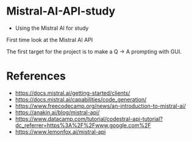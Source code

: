 # Mistral-AI-API-study

- Using the Mistral AI for study

First time look at the Mistral AI API

The first target for the project is to make a Q -> A prompting with GUI.


# References

* https://docs.mistral.ai/getting-started/clients/
* https://docs.mistral.ai/capabilities/code_generation/
* https://www.freecodecamp.org/news/an-introduction-to-mistral-ai/
* https://anakin.ai/blog/mistral-api/
* https://www.datacamp.com/tutorial/codestral-api-tutorial?dc_referrer=https%3A%2F%2Fwww.google.com%2F
* https://www.lemonfox.ai/mistral-api
